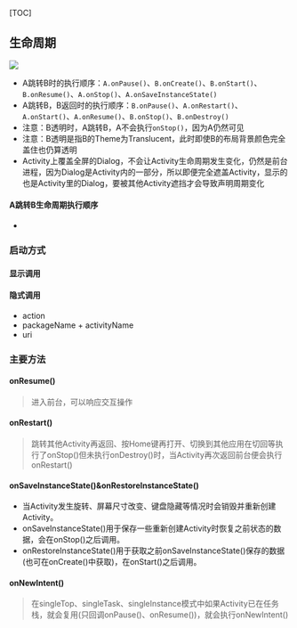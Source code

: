 [TOC]

## 生命周期
![](https://gitee.com/hysbtr/pic/raw/master/activity_lifecycle.png)

* A跳转B时的执行顺序：`A.onPause()`、`B.onCreate()`、`B.onStart()`、`B.onResume()`、`A.onStop()`、`A.onSaveInstanceState()`
* A跳转B，B返回时的执行顺序：`B.onPause()`、`A.onRestart()`、`A.onStart()`、`A.onResume()`、`B.onStop()`、`B.onDestroy()`
* 注意：B透明时，A跳转B，A不会执行`onStop()`，因为A仍然可见
* 注意：B透明是指B的Theme为Translucent，此时即使B的布局背景颜色完全盖住也仍算透明
* Activity上覆盖全屏的Dialog，不会让Activity生命周期发生变化，仍然是前台进程，因为Dialog是Activity内的一部分，所以即便完全遮盖Activity，显示的也是Activity里的Dialog，要被其他Activity遮挡才会导致声明周期变化

#### A跳转B生命周期执行顺序
* 

### 启动方式
#### 显示调用
#### 隐式调用
* action
* packageName + activityName
* uri

### 主要方法
#### onResume()
> 进入前台，可以响应交互操作

#### onRestart()
> 跳转其他Activity再返回、按Home键再打开、切换到其他应用在切回等执行了onStop()但未执行onDestroy()时，当Activity再次返回前台便会执行onRestart()

#### onSaveInstanceState()&onRestoreInstanceState()
* 当Activity发生旋转、屏幕尺寸改变、键盘隐藏等情况时会销毁并重新创建Activity。
* onSaveInstanceState()用于保存一些重新创建Activity时恢复之前状态的数据，会在onStop()之后调用。
* onRestoreInstanceState()用于获取之前onSaveInstanceState()保存的数据(也可在onCreate()中获取)，在onStart()之后调用。

#### onNewIntent()
> 在singleTop、singleTask、singleInstance模式中如果Activity已在任务栈，就会复用(只回调onPause()、onResume())，就会执行onNewIntent()